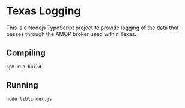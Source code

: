 # Texas Logging
This is a Nodejs TypeScript project to provide logging of the data that passes through the AMQP broker used within Texas.

## Compiling
`npm run build`

## Running
`node lib\index.js`

